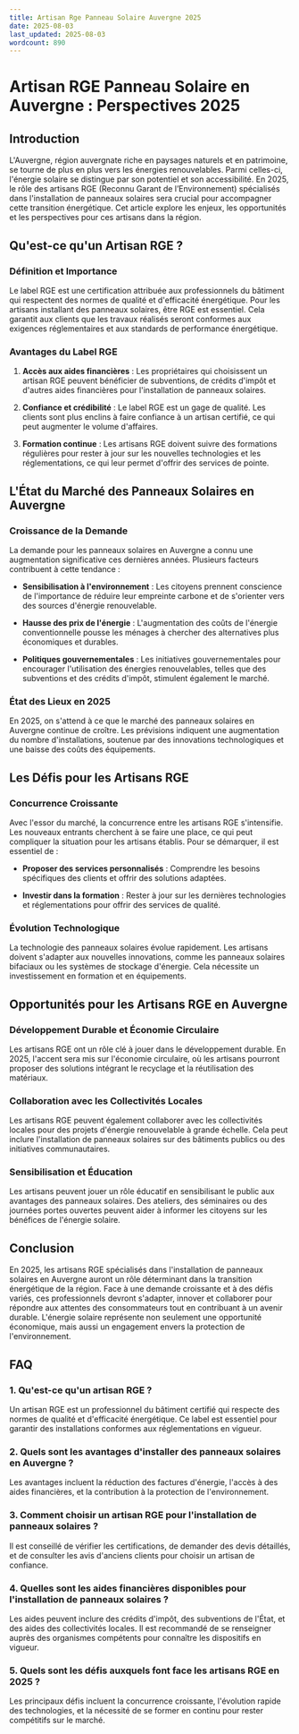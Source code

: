```yaml
---
title: Artisan Rge Panneau Solaire Auvergne 2025
date: 2025-08-03
last_updated: 2025-08-03
wordcount: 890
---
```


# Artisan RGE Panneau Solaire en Auvergne : Perspectives 2025

## Introduction

L'Auvergne, région auvergnate riche en paysages naturels et en patrimoine, se tourne de plus en plus vers les énergies renouvelables. Parmi celles-ci, l'énergie solaire se distingue par son potentiel et son accessibilité. En 2025, le rôle des artisans RGE (Reconnu Garant de l’Environnement) spécialisés dans l'installation de panneaux solaires sera crucial pour accompagner cette transition énergétique. Cet article explore les enjeux, les opportunités et les perspectives pour ces artisans dans la région.

## Qu'est-ce qu'un Artisan RGE ?

### Définition et Importance

Le label RGE est une certification attribuée aux professionnels du bâtiment qui respectent des normes de qualité et d'efficacité énergétique. Pour les artisans installant des panneaux solaires, être RGE est essentiel. Cela garantit aux clients que les travaux réalisés seront conformes aux exigences réglementaires et aux standards de performance énergétique.

### Avantages du Label RGE

1. **Accès aux aides financières** : Les propriétaires qui choisissent un artisan RGE peuvent bénéficier de subventions, de crédits d'impôt et d'autres aides financières pour l'installation de panneaux solaires.
   
2. **Confiance et crédibilité** : Le label RGE est un gage de qualité. Les clients sont plus enclins à faire confiance à un artisan certifié, ce qui peut augmenter le volume d'affaires.

3. **Formation continue** : Les artisans RGE doivent suivre des formations régulières pour rester à jour sur les nouvelles technologies et les réglementations, ce qui leur permet d'offrir des services de pointe.

## L'État du Marché des Panneaux Solaires en Auvergne

### Croissance de la Demande

La demande pour les panneaux solaires en Auvergne a connu une augmentation significative ces dernières années. Plusieurs facteurs contribuent à cette tendance :

- **Sensibilisation à l'environnement** : Les citoyens prennent conscience de l'importance de réduire leur empreinte carbone et de s'orienter vers des sources d'énergie renouvelable.
  
- **Hausse des prix de l'énergie** : L'augmentation des coûts de l'énergie conventionnelle pousse les ménages à chercher des alternatives plus économiques et durables.

- **Politiques gouvernementales** : Les initiatives gouvernementales pour encourager l'utilisation des énergies renouvelables, telles que des subventions et des crédits d'impôt, stimulent également le marché.

### État des Lieux en 2025

En 2025, on s'attend à ce que le marché des panneaux solaires en Auvergne continue de croître. Les prévisions indiquent une augmentation du nombre d'installations, soutenue par des innovations technologiques et une baisse des coûts des équipements.

## Les Défis pour les Artisans RGE

### Concurrence Croissante

Avec l'essor du marché, la concurrence entre les artisans RGE s'intensifie. Les nouveaux entrants cherchent à se faire une place, ce qui peut compliquer la situation pour les artisans établis. Pour se démarquer, il est essentiel de :

- **Proposer des services personnalisés** : Comprendre les besoins spécifiques des clients et offrir des solutions adaptées.
  
- **Investir dans la formation** : Rester à jour sur les dernières technologies et réglementations pour offrir des services de qualité.

### Évolution Technologique

La technologie des panneaux solaires évolue rapidement. Les artisans doivent s'adapter aux nouvelles innovations, comme les panneaux solaires bifaciaux ou les systèmes de stockage d'énergie. Cela nécessite un investissement en formation et en équipements.

## Opportunités pour les Artisans RGE en Auvergne

### Développement Durable et Économie Circulaire

Les artisans RGE ont un rôle clé à jouer dans le développement durable. En 2025, l'accent sera mis sur l'économie circulaire, où les artisans pourront proposer des solutions intégrant le recyclage et la réutilisation des matériaux.

### Collaboration avec les Collectivités Locales

Les artisans RGE peuvent également collaborer avec les collectivités locales pour des projets d'énergie renouvelable à grande échelle. Cela peut inclure l'installation de panneaux solaires sur des bâtiments publics ou des initiatives communautaires.

### Sensibilisation et Éducation

Les artisans peuvent jouer un rôle éducatif en sensibilisant le public aux avantages des panneaux solaires. Des ateliers, des séminaires ou des journées portes ouvertes peuvent aider à informer les citoyens sur les bénéfices de l'énergie solaire.

## Conclusion

En 2025, les artisans RGE spécialisés dans l'installation de panneaux solaires en Auvergne auront un rôle déterminant dans la transition énergétique de la région. Face à une demande croissante et à des défis variés, ces professionnels devront s'adapter, innover et collaborer pour répondre aux attentes des consommateurs tout en contribuant à un avenir durable. L'énergie solaire représente non seulement une opportunité économique, mais aussi un engagement envers la protection de l'environnement.

## FAQ

### 1. Qu'est-ce qu'un artisan RGE ?

Un artisan RGE est un professionnel du bâtiment certifié qui respecte des normes de qualité et d'efficacité énergétique. Ce label est essentiel pour garantir des installations conformes aux réglementations en vigueur.

### 2. Quels sont les avantages d'installer des panneaux solaires en Auvergne ?

Les avantages incluent la réduction des factures d'énergie, l'accès à des aides financières, et la contribution à la protection de l'environnement.

### 3. Comment choisir un artisan RGE pour l'installation de panneaux solaires ?

Il est conseillé de vérifier les certifications, de demander des devis détaillés, et de consulter les avis d'anciens clients pour choisir un artisan de confiance.

### 4. Quelles sont les aides financières disponibles pour l'installation de panneaux solaires ?

Les aides peuvent inclure des crédits d'impôt, des subventions de l'État, et des aides des collectivités locales. Il est recommandé de se renseigner auprès des organismes compétents pour connaître les dispositifs en vigueur.

### 5. Quels sont les défis auxquels font face les artisans RGE en 2025 ?

Les principaux défis incluent la concurrence croissante, l'évolution rapide des technologies, et la nécessité de se former en continu pour rester compétitifs sur le marché.